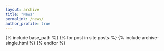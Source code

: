 ```yaml
---
layout: archive
title: "News"
permalink: /news/
author_profile: true
---
```


{% include base_path %}
{% for post in site.posts %}
  {% include archive-single.html %}
{% endfor %}
